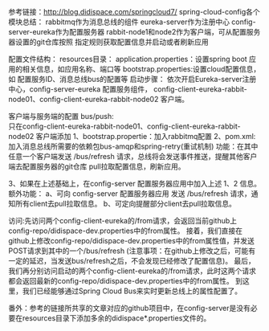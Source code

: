 参考链接：http://blog.didispace.com/springcloud7/
spring-cloud-config各个模块总结：
rabbitmq作为消息总线的组件
eureka-server作为注册中心
config-server-eureka作为配置服务器
rabbit-node1和node2作为客户端，可从配置服务器设置的git仓库按照
指定规则获取配置信息并启动或者刷新应用

配置文件结构：
    resources目录：
        application.properties：设置spring boot 应用的相关信息，如应用名称、端口等
        bootstrap.properties:设置cloud配置信息，如 配置服务ID、消息总线bus的配置等
启动步骤：
    依次开启Eureka-server注册中心，config-server-eureka 配置服务组件，
    config-client-eureka-rabbit-node01、config-client-eureka-rabbit-node02 客户端。

客户端与服务端的配置 bus/push:    
    只在config-client-eureka-rabbit-node01、config-client-eureka-rabbit-node02 客户端添加
    1、bootstrap.propertie：加入rabbitmq配置
    2、pom.xml:加入消息总线所需要的依赖包bus-amqp和spring-retry(重试机制)
    功能：在其中任意一个客户端发送 /bus/refresh 请求，总线将会发送事件推送，提醒其他客户端去配置服务器的git仓库
    pull拉取配置信息，刷新应用。
    
   3、如果在上述基础上，在config-server 配置服务器应用中加入上述 1、2 信息。
    额外功能：
        a、可向 config-server 配置服务器应用 发送 /bus/refresh 请求，通知所有client去pull拉取信息。
        b、可定向提醒部分client去pull拉取信息。
    
    
访问:先访问两个config-client-eureka的/from请求，会返回当前github上 config-repo/didispace-dev.properties中的from属性。
    接着，我们直接在github上修改config-repo/didispace-dev.properties中的from属性值，并发送POST请求到其中的一个/bus/refresh
    (注意事项：在github上修改之后，可能有一定的延迟，当发送bus/refresh之后，不会发现已经修改了配置信息)。
    最后，我们再分别访问启动的两个config-client-eureka的/from请求，此时这两个请求都会返回最新的config-repo/didispace-dev.properties中的from属性。
    到这里，我们已经能够通过Spring Cloud Bus来实时更新总线上的属性配置了。
    
番外：参考的链接所共享的文章对应的github项目中，在config-server是没有必要在resources目录下添加多余的didispace*.properties文件的。
    
    
    
